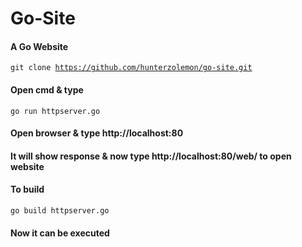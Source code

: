 <h1> Go-Site</h1>
<h4>A Go Website</h4>

<code>git clone https://github.com/hunterzolemon/go-site.git</code>
<h4>Open cmd & type</h4>
<code>go run httpserver.go</code>
<h4>Open browser & type http://localhost:80</h4>
<h4>It will show response & now type http://localhost:80/web/ to open website</h4>
<h4>To build</h4>
<code>go build httpserver.go</code>
<h4>Now it can be executed</h4>
